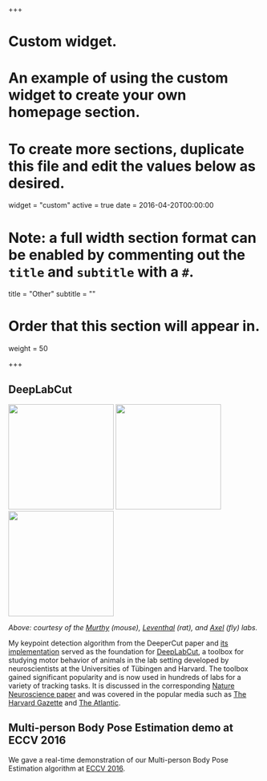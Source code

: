 +++
# Custom widget.
# An example of using the custom widget to create your own homepage section.
# To create more sections, duplicate this file and edit the values below as desired.
widget = "custom"
active = true
date = 2016-04-20T00:00:00

# Note: a full width section format can be enabled by commenting out the `title` and `subtitle` with a `#`.
title = "Other"
subtitle = ""

# Order that this section will appear in.
weight = 50

+++

## DeepLabCut

<p align="left">
<img src="/img/mouse.gif" style="display:inline;height:210px">
<img src="/img/fly.gif" style="display:inline;height:210px">
<img src="/img/rat-grasp.gif" style="display:inline;height:210px">
</p>

*Above: courtesy of the [Murthy](https://vnmurthylab.org/) (mouse), [Leventhal](http://leventhal.lab.medicine.umich.edu/) (rat), and [Axel](http://www.axellab.columbia.edu/home.php.html) (fly) labs.*

My keypoint detection algorithm from the DeeperCut paper and [its implementation](https://github.com/eldar/pose-tensorflow) served as the foundation for [DeepLabCut](http://www.mousemotorlab.org/deeplabcut), a toolbox for studying motor behavior of animals in the lab setting developed by neuroscientists at the Universities of Tübingen and Harvard. The toolbox gained significant popularity and is now used in hundreds of labs for a variety of tracking tasks. It is discussed in the corresponding [Nature Neuroscience paper](https://www.nature.com/articles/s41593-018-0209-y.epdf) and was covered in the popular media such as [The Harvard Gazette](https://news.harvard.edu/gazette/story/2018/08/an-open-source-ai-tool-available-to-study-movement-across-behaviors-and-species/) and [The Atlantic](https://www.theatlantic.com/science/archive/2018/07/deeplabcut-tracking-animal-movements/564338).

## Multi-person Body Pose Estimation demo at ECCV 2016

We gave a real-time demonstration of our Multi-person Body Pose Estimation algorithm at [ECCV 2016](http://www.eccv2016.org/main-conference/).
